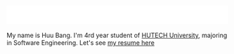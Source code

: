 <p align="center">
  <a href="https://github.com/BangNGH"> <img loading="lazy" alt="Welcome" src="welcome.svg"/> </a>
</p>

My name is Huu Bang. I'm 4rd year student of [HUTECH University](https://www.hutech.edu.vn/), majoring in Software Engineering. Let's see [my resume here](https://drive.google.com/file/d/1AM1aOlxRMIg_Ot4FgYCXK1WiNqDaAfE_/view?usp=sharing)
